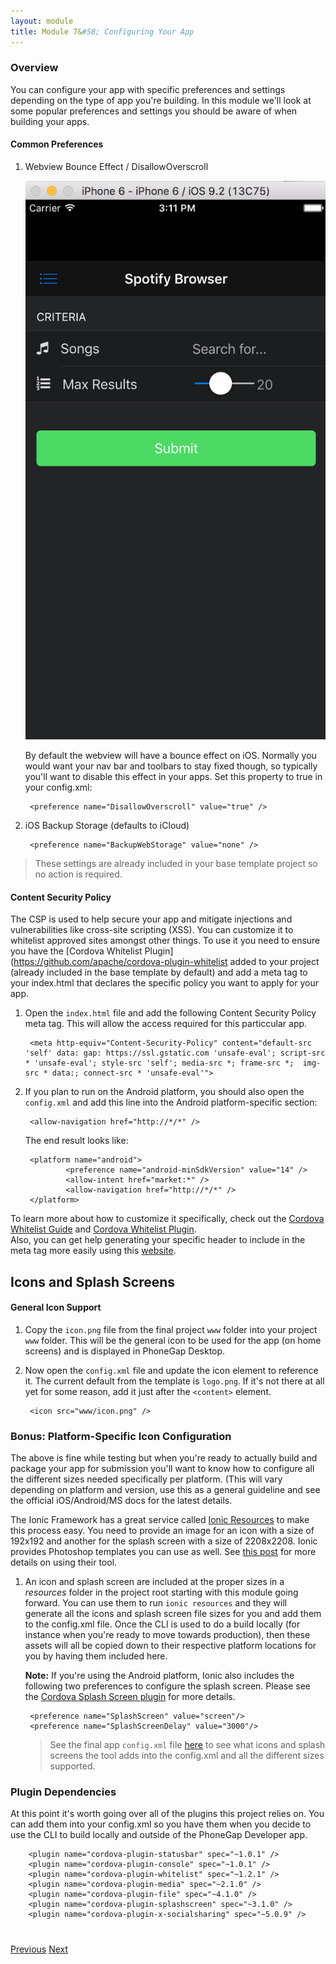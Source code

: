 ```yaml
---
layout: module
title: Module 7&#58; Configuring Your App
---
```


### Overview
You can configure your app with specific preferences and settings depending on the type of app you're building. In this module we'll look 
at some popular preferences and settings you should be aware of when building your apps. 

#### Common Preferences
1. Webview Bounce Effect / DisallowOverscroll

    <img class="screenshot-md" src="images/bounce.png"/>

   By default the webview will have a bounce effect on iOS. Normally you would want your nav bar and toolbars to stay fixed though, so typically
   you'll want to disable this effect in your apps. Set this property to true in your config.xml:

        <preference name="DisallowOverscroll" value="true" />
    
2. iOS Backup Storage (defaults to iCloud)
 
        <preference name="BackupWebStorage" value="none" />

>These settings are already included in your base template project so no action is required. 

#### Content Security Policy 
The CSP is used to help secure your app and mitigate injections and vulnerabilities like cross-site scripting (XSS). You can customize it to 
whitelist approved sites amongst other things. To use it you need to ensure you have the [Cordova Whitelist Plugin](https://github.com/apache/cordova-plugin-whitelist
added to your project (already included in the base template by default) and add a meta tag to your index.html that declares the specific policy
 you want to apply for your app. 
   
1. Open the `index.html` file and add the following Content Security Policy meta tag. This will allow the access required for this particcular app. 
     
        <meta http-equiv="Content-Security-Policy" content="default-src 'self' data: gap: https://ssl.gstatic.com 'unsafe-eval'; script-src * 'unsafe-eval'; style-src 'self'; media-src *; frame-src *;  img-src * data:; connect-src * 'unsafe-eval'">

2. If you plan to run on the Android platform, you should also open the `config.xml` and add this line into the Android platform-specific section:

        <allow-navigation href="http://*/*" />
                
    The end result looks like:
   
        <platform name="android">
                <preference name="android-minSdkVersion" value="14" />
                <allow-intent href="market:*" />
                <allow-navigation href="http://*/*" />
        </platform>

To learn more about how to customize it specifically, check out the [Cordova Whitelist Guide](http://cordova.apache.org/docs/en/latest/guide/appdev/whitelist/index.html)
  and [Cordova Whitelist Plugin](https://github.com/apache/cordova-plugin-whitelist/blob/master/README.md#content-security-policy).  
 Also, you can get help generating your specific header to include in the meta tag more easily using this [website](http://cspisawesome.com/). 
 

## Icons and Splash Screens

#### General Icon Support
1. Copy the `icon.png` file from the final project `www` folder into your project `www` folder. This will be the general icon to be used for the app (on home screens) and is displayed 
in PhoneGap Desktop. 

2. Now open the `config.xml` file and update the icon element to reference it. The current default from the template is `logo.png`. If it's not there at all yet for some reason, add it just 
after the `<content>` element. 
      
        <icon src="www/icon.png" />
  
### Bonus: Platform-Specific Icon Configuration
The above is fine while testing but when you're ready to actually build and package your app for submission you'll want to know how to 
configure all the different sizes needed specifically per platform. (This will vary depending on platform and version, use this as a general guideline
and see the official iOS/Android/MS docs for the latest details. 

The Ionic Framework has a great service called [Ionic Resources](http://blog.ionic.io/automating-icons-and-splash-screens/) to make this process easy. You need to provide an image for an icon
with a size of 192x192 and another for the splash screen with a size of 2208x2208. Ionic provides Photoshop templates you can use as well.
See [this post](http://blog.ionic.io/automating-icons-and-splash-screens/) for more details on using their tool.
 
1. An icon and splash screen are included at the proper sizes in a *resources* folder in the project root starting with this module going forward. You can 
use them to run `ionic resources` and they will generate all the icons and splash screen file sizes for you and add them to the config.xml file. 
Once the CLI is used to do a build locally (for instance when you're ready to move towards production), then
these assets will all be copied down to their respective platform locations for you by having them included here. 
   
    **Note:** If you're using the Android platform, Ionic also includes the following two preferences to configure the splash screen. 
    Please see the [Cordova Splash Screen plugin](https://github.com/apache/cordova-plugin-splashscreen) for more details. 
  
        <preference name="SplashScreen" value="screen"/>
        <preference name="SplashScreenDelay" value="3000"/>

   >See the final app `config.xml` file [here](https://github.com/hollyschinsky/spotify-browser/blob/master/config.xml) to see what icons and splash screens the tool adds into the config.xml
    and all the different sizes supported. 

### Plugin Dependencies 
At this point it's worth going over all of the plugins this project relies on. You can add them into your config.xml so you have them 
when you decide to use the CLI to build locally and outside of the PhoneGap Developer app. 

        <plugin name="cordova-plugin-statusbar" spec="~1.0.1" />
        <plugin name="cordova-plugin-console" spec="~1.0.1" />
        <plugin name="cordova-plugin-whitelist" spec="~1.2.1" />
        <plugin name="cordova-plugin-media" spec="~2.1.0" />
        <plugin name="cordova-plugin-file" spec="~4.1.0" />
        <plugin name="cordova-plugin-splashscreen" spec="~3.1.0" />
        <plugin name="cordova-plugin-x-socialsharing" spec="~5.0.9" />

<div class="row" style="margin-top:40px;">
<div class="col-sm-12">
<a href="module6.html" class="btn btn-default"><i class="glyphicon glyphicon-chevron-left"></i> Previous</a>
<a href="module8.html" class="btn btn-default pull-right">Next <i class="glyphicon
glyphicon-chevron-right"></i></a>
</div>
</div>
